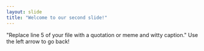 ```yaml
---
layout: slide
title: "Welcome to our second slide!"
---
```

"Replace line 5 of your file with a quotation or meme and witty caption."
Use the left arrow to go back!

